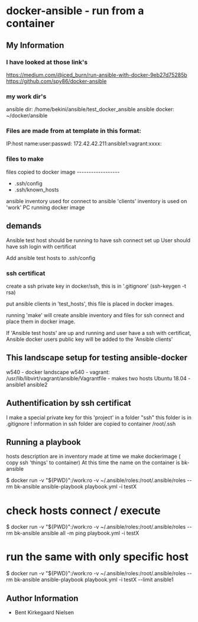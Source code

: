 # docker-ansible - run from a container 

## My Information
### I have looked at those link's
https://medium.com/@iced_burn/run-ansible-with-docker-9eb27d75285b
https://github.com/spy86/docker-ansible

### my work dir's
ansible dir: /home/bekini/ansible/test_docker_ansible
ansible docker: ~/docker/ansible

### Files are made from at template in this format:
 IP:host name:user:passwd:
 172.42.42.211:ansible1:vagrant:xxxx:
 
### files to make
 files copied to docker image ------------------
 - .ssh/config
 - .ssh/known_hosts

 ansible inventory used for connect to ansible 'clients'
 inventory is used on 'work' PC running docker image

## demands
Ansible test host should be running to have ssh connect set up
User should have ssh login with certificat

Add ansible test hosts to .ssh/config

### ssh certificat 
create a ssh private key in docker/ssh, this is in '.gitignore'  (ssh-keygen -t rsa)

put ansible clients in 'test_hosts', this file is placed in docker images.

running 'make' will create ansible inventory and files for ssh connect and place them in docker image.

If 'Ansible test hosts' are up and running and user have a ssh with certificat, Ansible docker users public key will be added to the 'Ansible clients'

## This landscape setup for testing ansible-docker 
w540 - docker landscape
w540 - vagrant: /usr/lib/libvirt/vagrant/ansible/Vagrantfile - makes two hosts Ubuntu 18.04 - ansible1 ansible2

## Authentification by ssh certificat 
 I make a special private key for this 'project' in a folder "ssh" this folder is in .gitignore !
 information in ssh folder are copied to container /root/.ssh

## Running a playbook 
hosts description are in inventory made at time we make dockerimage ( copy ssh 'things' to container)
At this time the name on the container is bk-ansible

$ docker run -v "${PWD}":/work:ro -v ~/.ansible/roles:/root/.ansible/roles  --rm bk-ansible ansible-playbook playbook.yml -i testX

# check hosts connect / execute
$ docker run -v "${PWD}":/work:ro -v ~/.ansible/roles:/root/.ansible/roles  --rm bk-ansible ansible all -m ping playbook.yml -i testX

# run the same with only specific host
$ docker run -v "${PWD}":/work:ro -v ~/.ansible/roles:/root/.ansible/roles  --rm bk-ansible ansible-playbook playbook.yml -i testX --limit ansible1


## Author Information

  - Bent Kirkegaard Nielsen

